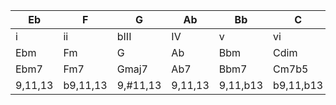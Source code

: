 |Eb|F|G|Ab|Bb|C|Db|
|-|-|-|-|-|-|-| 
|i|ii|bIII|IV|v|vi|bVII|
|Ebm|Fm|G|Ab|Bbm|Cdim|Db|
|Ebm7|Fm7|Gmaj7|Ab7|Bbm7|Cm7b5|Dbmaj7|
| 9,11,13 | b9,11,13 | 9,#11,13 | 9,11,13 | 9,11,b13 | b9,11,b13 | 9,11,13
